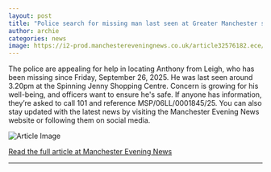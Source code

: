 ```yaml
---
layout: post
title: "Police search for missing man last seen at Greater Manchester shopping centre"
author: archie
categories: news
image: https://i2-prod.manchestereveningnews.co.uk/article32576182.ece/ALTERNATES/s1200/0_Missing-man-Anthony-Leigh.jpg
---
```

The police are appealing for help in locating Anthony from Leigh, who has been missing since Friday, September 26, 2025. He was last seen around 3.20pm at the Spinning Jenny Shopping Centre. Concern is growing for his well-being, and officers want to ensure he's safe. If anyone has information, they’re asked to call 101 and reference MSP/06LL/0001845/25. You can also stay updated with the latest news by visiting the Manchester Evening News website or following them on social media.

![Article Image](https://i2-prod.manchestereveningnews.co.uk/article32576182.ece/ALTERNATES/s1200/0_Missing-man-Anthony-Leigh.jpg)

[Read the full article at Manchester Evening News](https://www.manchestereveningnews.co.uk/news/greater-manchester-news/police-search-missing-man-last-32576173)

---
